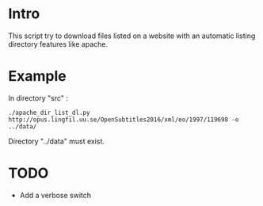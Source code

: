 # Intro
This script try to download files listed on a website with an automatic listing directory features like apache.

# Example

In directory "src" :
```
./apache_dir_list_dl.py http://opus.lingfil.uu.se/OpenSubtitles2016/xml/eo/1997/119698 -o ../data/
```
Directory "../data" must exist.

# TODO
* Add a verbose switch
